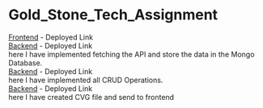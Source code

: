 # Gold_Stone_Tech_Assignment


[Frontend](https://analystt-ai-assignment-pc5y.vercel.app/) - Deployed Link <br />
[Backend](https://frist-microservices-api.vercel.app/) - Deployed Link <br />
 here I have implemented fetching the API and store the data in the Mongo Database. <br />
[Backend](https://gold-stone-tech-second-microservices-api.vercel.app/) - Deployed Link <br />
here I have implemented all CRUD Operations.<br />
[Backend](https://gold-stone-tech-assignment.vercel.app/) - Deployed Link <br />
 here I have created CVG file and send to frontend  <br />



